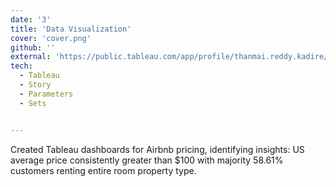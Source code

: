 ```yaml
---
date: '3'
title: 'Data Visualization'
cover: 'cover.png'
github: ''
external: 'https://public.tableau.com/app/profile/thanmai.reddy.kadire/viz/Airbnb-TableauFinalProject/Story1?publish=yes'
tech:
  - Tableau
  - Story
  - Parameters
  - Sets


---
```


Created Tableau dashboards for Airbnb pricing, identifying insights: US average price consistently greater than $100 with majority 58.61% customers renting entire room property type.
